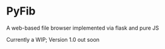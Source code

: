 # PyFib
A web-based file browser implemented via flask and pure JS

Currently a WIP; Version 1.0 out soon
